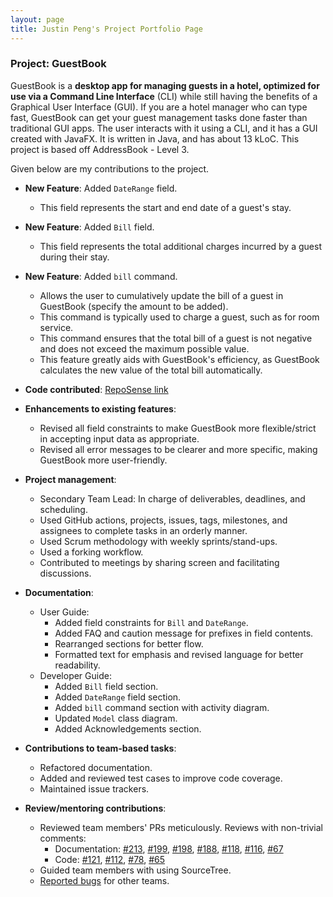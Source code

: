```yaml
---
layout: page
title: Justin Peng's Project Portfolio Page
---
```


### Project: GuestBook

GuestBook is a **desktop app for managing guests in a hotel,
optimized for use via a Command Line Interface** (CLI)
while still having the benefits of a Graphical User Interface (GUI).
If you are a hotel manager who can type fast, GuestBook can get your
guest management tasks done faster than traditional GUI apps.
The user interacts with it using a CLI, and it has a GUI created with JavaFX.
It is written in Java, and has about 13 kLoC.
This project is based off AddressBook - Level 3.

Given below are my contributions to the project.

* **New Feature**: Added `DateRange` field.
  * This field represents the start and end date of a guest's stay.


* **New Feature**: Added `Bill` field.
  * This field represents the total additional charges incurred by a guest during their stay.
  

* **New Feature**: Added `bill` command.
  * Allows the user to cumulatively update the bill of a guest in GuestBook (specify the amount to be added).
  * This command is typically used to charge a guest, such as for room service.
  * This command ensures that the total bill of a guest is not negative and does not exceed the maximum possible value.
  * This feature greatly aids with GuestBook's efficiency, as GuestBook calculates the new value of the total bill
  automatically.


* **Code contributed**: [RepoSense link](https://nus-cs2103-ay2223s1.github.io/tp-dashboard/?search=&sort=groupTitle&sortWithin=title&timeframe=commit&mergegroup=&groupSelect=groupByRepos&breakdown=true&checkedFileTypes=docs~functional-code~test-code~other&since=2022-09-16&tabOpen=true&tabType=authorship&zFR=false&tabAuthor=JustinPeng13&tabRepo=AY2223S1-CS2103T-W16-1%2Ftp%5Bmaster%5D&authorshipIsMergeGroup=false&authorshipFileTypes=&authorshipIsBinaryFileTypeChecked=false&authorshipIsIgnoredFilesChecked=false)

* **Enhancements to existing features**:
  * Revised all field constraints to make GuestBook more flexible/strict in accepting input data as appropriate.
  * Revised all error messages to be clearer and more specific, making GuestBook more user-friendly.


* **Project management**:
  * Secondary Team Lead: In charge of deliverables, deadlines, and scheduling.
  * Used GitHub actions, projects, issues, tags, milestones, and assignees to complete tasks in an orderly manner.
  * Used Scrum methodology with weekly sprints/stand-ups.
  * Used a forking workflow.
  * Contributed to meetings by sharing screen and facilitating discussions.


* **Documentation**:
  * User Guide:
    * Added field constraints for `Bill` and `DateRange`.
    * Added FAQ and caution message for prefixes in field contents.
    * Rearranged sections for better flow.
    * Formatted text for emphasis and revised language for better readability.
  * Developer Guide:
    * Added `Bill` field section.
    * Added `DateRange` field section.
    * Added `bill` command section with activity diagram.
    * Updated `Model` class diagram.
    * Added Acknowledgements section.


* **Contributions to team-based tasks**:
  * Refactored documentation.
  * Added and reviewed test cases to improve code coverage.
  * Maintained issue trackers.


* **Review/mentoring contributions**:
  * Reviewed team members' PRs meticulously. Reviews with non-trivial comments:
    * Documentation: [#213](https://github.com/AY2223S1-CS2103T-W16-1/tp/pull/213), [#199](https://github.com/AY2223S1-CS2103T-W16-1/tp/pull/199), [#198](https://github.com/AY2223S1-CS2103T-W16-1/tp/pull/198), [#188](https://github.com/AY2223S1-CS2103T-W16-1/tp/pull/188), [#118](https://github.com/AY2223S1-CS2103T-W16-1/tp/pull/118), [#116](https://github.com/AY2223S1-CS2103T-W16-1/tp/pull/116), [#67](https://github.com/AY2223S1-CS2103T-W16-1/tp/pull/67)
    * Code: [#121](https://github.com/AY2223S1-CS2103T-W16-1/tp/pull/121), [#112](https://github.com/AY2223S1-CS2103T-W16-1/tp/pull/112), [#78](https://github.com/AY2223S1-CS2103T-W16-1/tp/pull/78), [#65](https://github.com/AY2223S1-CS2103T-W16-1/tp/pull/65)
  * Guided team members with using SourceTree.
  * [Reported bugs](https://github.com/JustinPeng13/ped) for other teams.

